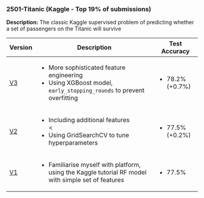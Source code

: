 ### 2501-Titanic (Kaggle - Top 19% of submissions)
**Description:** The classic Kaggle supervised  problem of predicting whether a set of passengers on the Titanic will survive

| Version  | Description | Test Accuracy |
| ------------- | ------------- | ------------- |
| [V3](https://github.com/a-asaria/data-science/blob/main/2501-Titanic/250117-w-feature-eng-selection.ipynb)  | <ul><li>More sophisticated feature engineering</li><li>Using XGBoost model, `early_stopping_rounds` to prevent overfitting  | <ul><li>78.2% (+0.7%)</li></ul>   |
| [V2](https://github.com/a-asaria/data-science/blob/main/2501-Titanic/250113-titanic-random-forest-h-parameter-tuning.ipynb)  | <ul><li>Including additional features </li><<li> Using GridSearchCV to tune hyperparameters  | <ul><li>77.5% (+0.2%)</li></ul>   |
| [V1](https://github.com/a-asaria/data-science/blob/main/2501-Titanic/250110-titanic-tutorial.ipynb)  | <ul><li>Familiarise myself with platform, using the Kaggle tutorial RF model with simple set of features </li></ul> | <ul><li>77.5%</ul></li>   |

